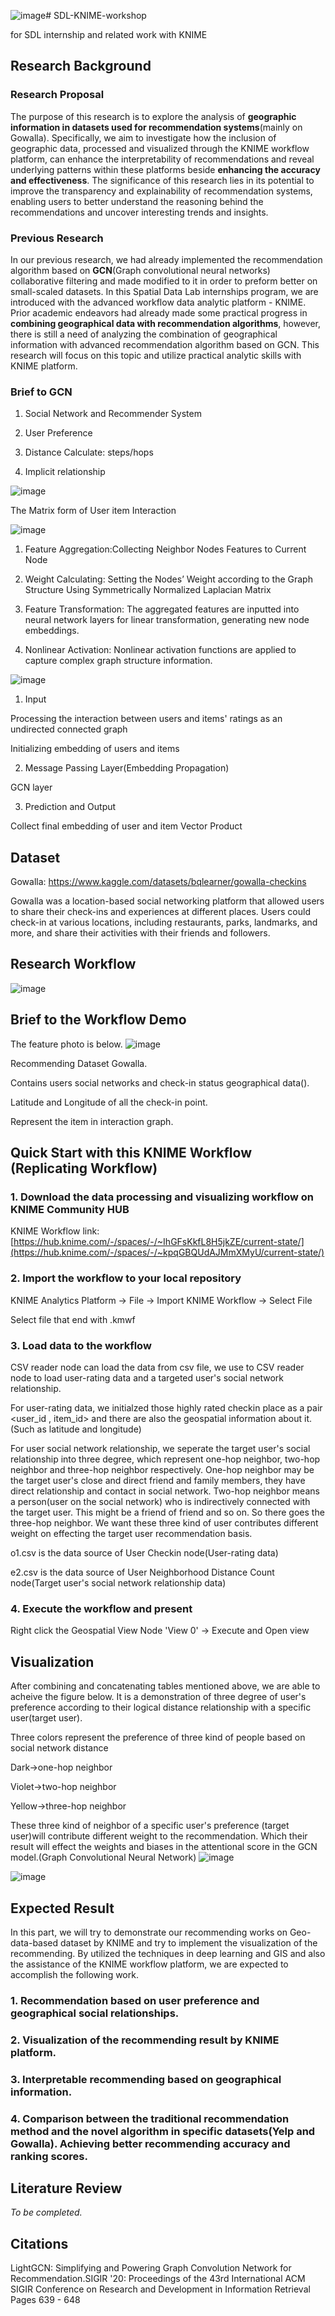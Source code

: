 ![image](https://github.com/user-attachments/assets/cc8c7315-5343-4000-ad24-f97d37ce60c0)# SDL-KNIME-workshop

for SDL internship and related work with KNIME

## Research Background

### Research Proposal
The purpose of this research is to explore the analysis of **geographic information in datasets used for recommendation systems**(mainly on Gowalla). Specifically, we aim to investigate how the inclusion of geographic data,  processed and visualized through the KNIME workflow platform, can enhance the interpretability of recommendations and reveal underlying patterns within these platforms beside **enhancing the accuracy and effectiveness**. The significance of this research lies in its potential to improve the transparency and explainability of recommendation systems, enabling users to better understand the reasoning behind the recommendations and uncover interesting trends and insights.
### Previous Research
In our previous research, we had already implemented the recommendation algorithm based on **GCN**(Graph convolutional neural networks) collaborative filtering and made modified to it in order to preform better on small-scaled datasets. In this Spatial Data Lab internships program, we are introduced with the advanced workflow data analytic platform - KNIME. Prior academic endeavors had already made some practical progress in **combining geographical data with recommendation algorithms**, however, there is still a need of analyzing the combination of geographical information with advanced recommendation algorithm based on GCN. This research will focus on this topic and utilize practical analytic skills with KNIME platform.

### Brief to GCN

1. Social Network and Recommender System

2. User Preference

3. Distance Calculate: steps/hops

4. Implicit relationship


![image](https://github.com/user-attachments/assets/c1c5f560-c1a8-4349-96a7-9c4c8f52bfc5)

The Matrix form of User item Interaction

![image](https://github.com/user-attachments/assets/05e0f3ae-84d3-4d71-9d28-411645b92467)

1. Feature Aggregation:Collecting Neighbor Nodes Features to Current Node

2. Weight Calculating: Setting the Nodes’ Weight according to the Graph Structure Using Symmetrically Normalized Laplacian Matrix

3. Feature Transformation: The aggregated features are inputted into neural network layers for linear transformation, generating new node embeddings.

4. Nonlinear Activation: Nonlinear activation functions are applied to capture complex graph structure information.

![image](https://github.com/user-attachments/assets/c3202d9b-1a0f-4d01-8183-8a30bf11efca)

1. Input

Processing the interaction between users and items' ratings as an undirected connected graph

Initializing embedding of users and items

2. Message Passing Layer(Embedding Propagation)

GCN layer

3. Prediction and Output

Collect final embedding of user and item Vector Product

## Dataset
Gowalla:
https://www.kaggle.com/datasets/bqlearner/gowalla-checkins

Gowalla was a location-based social networking platform that allowed users to share their check-ins and experiences at different places. Users could check-in at various locations, including restaurants, parks, landmarks, and more, and share their activities with their friends and followers. 

## Research Workflow

![image](https://github.com/user-attachments/assets/2ffc0a80-0938-49ba-ac03-007105f7d4e1)

## Brief to the Workflow Demo 
The feature photo is below.
![image](https://github.com/user-attachments/assets/5b127652-d312-432e-aee8-a2b16bcb477b)

Recommending Dataset Gowalla.

Contains users social networks and check-in status geographical data().

Latitude and Longitude of all the check-in point.

Represent the item in interaction graph.

## Quick Start with this KNIME Workflow (Replicating Workflow)

### 1. Download the data processing and visualizing workflow on KNIME Community HUB

KNIME Workflow link: [https://hub.knime.com/-/spaces/-/~IhGFsKkfL8H5jkZE/current-state/](https://hub.knime.com/-/spaces/-/~kpqGBQUdAJMmXMyU/current-state/)

### 2. Import the workflow to your local repository

KNIME Analytics Platform -> File -> Import KNIME Workflow -> Select File

Select file that end with .kmwf

### 3.  Load data to the workflow

CSV reader node can load the data from csv file, we use to CSV reader node to load user-rating data and a targeted user's social network relationship.

For user-rating data, we initialzed those highly rated checkin place as a pair <user_id , item_id> and there are also the geospatial information about it.(Such as latitude and longitude)

For user social network relationship, we seperate the target user's social relationship into three degree, which represent one-hop neighbor, two-hop neighbor and three-hop neighbor respectively. One-hop neighbor may be the target user's close and direct friend and family members, they have direct relationship and contact in social network. Two-hop neighbor means a person(user on the social network) who is indirectively connected with the target user. This might be a friend of friend and so on. So there goes the three-hop neighbor. We want these three kind of user contributes different weight on effecting the target user recommendation basis.

o1.csv is the data source of User Checkin node(User-rating data)

e2.csv is the data source of User Neighborhood Distance Count node(Target user's social network relationship data)

### 4. Execute the workflow and present

Right click the Geospatial View Node 'View 0' -> Execute and Open view

## Visualization

After combining and concatenating tables mentioned above, we are able to acheive the figure below. It is a demonstration of three degree of user's preference according to their logical distance relationship with a specific user(target user).

Three colors represent the preference of three kind of people based on social network distance

Dark->one-hop neighbor

Violet->two-hop neighbor

Yellow->three-hop neighbor

These three kind of neighbor of a specific user's preference (target user)will contribute different weight to the recommendation. Which their result will effect the weights and biases in the attentional score in the GCN model.(Graph Convolutional Neural Network)
![image](https://github.com/user-attachments/assets/c8ea4d9e-301c-4dd2-884e-80b669159846)

![image](https://github.com/user-attachments/assets/0b1689ff-e647-4edb-bc10-c1791c816ec6)


## Expected Result

In this part, we will try to demonstrate our recommending works on Geo-data-based dataset by KNIME and try to implement the visualization of the recommending. By utilized the techniques in deep learning and GIS and also the assistance of the KNIME workflow platform, we are expected to accomplish the following work.

### 1. Recommendation based on user preference and geographical social relationships.

### 2. Visualization of the recommending result by KNIME platform.

### 3. Interpretable recommending based on geographical information.

### 4. Comparison between the traditional recommendation method and the novel algorithm in specific datasets(Yelp and Gowalla). Achieving better recommending accuracy and ranking scores.

## Literature Review
*To be completed.*

## Citations
LightGCN: Simplifying and Powering Graph Convolution Network for Recommendation.SIGIR '20: Proceedings of the 43rd International ACM SIGIR Conference on Research and Development in Information Retrieval
Pages 639 - 648


